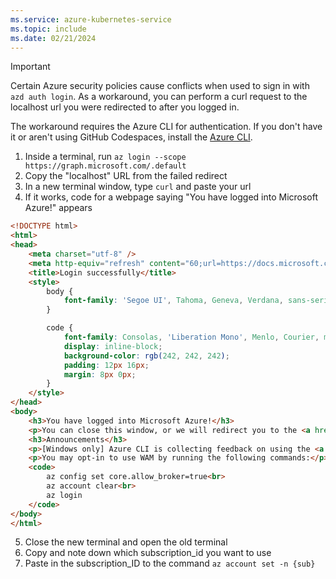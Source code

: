 ```yaml
---
ms.service: azure-kubernetes-service
ms.topic: include
ms.date: 02/21/2024
---
```


> [!IMPORTANT]
> Certain Azure security policies cause conflicts when used to sign in with `azd auth login`. As a workaround, you can perform a curl request to the localhost url you were redirected to after you logged in.

The workaround requires the Azure CLI for authentication. If you don't have it or aren't using GitHub Codespaces, install the [Azure CLI][install-azure-cli].

1. Inside a terminal, run `az login --scope https://graph.microsoft.com/.default` 
2. Copy the "localhost" URL from the failed redirect
3. In a new terminal window,  type `curl` and paste your url
4. If it works, code for a webpage saying "You have logged into Microsoft Azure!" appears

```html
<!DOCTYPE html>
<html>
<head>
    <meta charset="utf-8" />
    <meta http-equiv="refresh" content="60;url=https://docs.microsoft.com/cli/azure/">
    <title>Login successfully</title>
    <style>
        body {
            font-family: 'Segoe UI', Tahoma, Geneva, Verdana, sans-serif;
        }

        code {
            font-family: Consolas, 'Liberation Mono', Menlo, Courier, monospace;
            display: inline-block;
            background-color: rgb(242, 242, 242);
            padding: 12px 16px;
            margin: 8px 0px;
        }
    </style>
</head>
<body>
    <h3>You have logged into Microsoft Azure!</h3>
    <p>You can close this window, or we will redirect you to the <a href="https://docs.microsoft.com/cli/azure/">Azure CLI documentation</a> in 1 minute.</p>
    <h3>Announcements</h3>
    <p>[Windows only] Azure CLI is collecting feedback on using the <a href="https://learn.microsoft.com/windows/uwp/security/web-account-manager">Web Account Manager</a> (WAM) broker for the login experience.</p>
    <p>You may opt-in to use WAM by running the following commands:</p>
    <code>
        az config set core.allow_broker=true<br>
        az account clear<br>
        az login
    </code>
</body>
</html>
```

5. Close the new terminal and open the old terminal
6. Copy and note down which subscription_id you want to use
7. Paste in the subscription_ID to the command `az account set -n {sub}`

[install-azure-cli]: /cli/azure/install-azure-cli